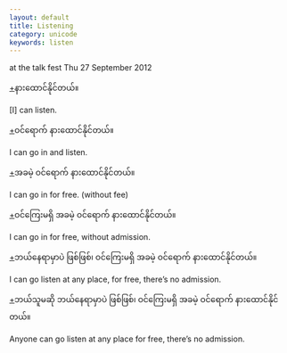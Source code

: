 ```yaml
---
layout: default
title: Listening
category: unicode
keywords: listen
---
```


<p>at the talk fest Thu 27 September 2012</p>

<p class='hide-trigger'><a href="#">+</a><span class='mm3'>နားထောင်နိုင်တယ်။</span></p>
<p class='hide-this'>[I] can listen.</p>

<p class='hide-trigger'><a href="#">+</a><span class='mm3'>ဝင်ရောက် နားထောင်နိုင်တယ်။</span></p>
<p class='hide-this'>I can go in and listen.</p>

<p class='hide-trigger'><a href="#">+</a><span class='mm3'>အခမဲ့ ဝင်ရောက် နားထောင်နိုင်တယ်။</span></p>
<p class='hide-this'>I can go in for free. (without fee)</p>

<p class='hide-trigger'><a href="#">+</a><span class='mm3'>ဝင်ကြေးမရှိ အခမဲ့ ဝင်ရောက် နားထောင်နိုင်တယ်။</span></p>
<p class='hide-this'>I can go in for free, without admission.</p>

<p class='hide-trigger'><a href="#">+</a><span class='mm3'>ဘယ်နေရာမှာပဲ ဖြစ်ဖြစ်၊ ဝင်ကြေးမရှိ အခမဲ့ ဝင်ရောက် နားထောင်နိုင်တယ်။</span></p>
<p class='hide-this'>I can go listen at any place, for free, there’s no admission.</p>

<p class='hide-trigger'><a href="#">+</a><span class='mm3'>ဘယ်သူမဆို ဘယ်နေရာမှာပဲ ဖြစ်ဖြစ်၊ ဝင်ကြေးမရှိ အခမဲ့ ဝင်ရောက် နားထောင်နိုင်တယ်။</span></p>
<p class='hide-this'>Anyone can go listen at any place for free, there’s no admission.</p>
